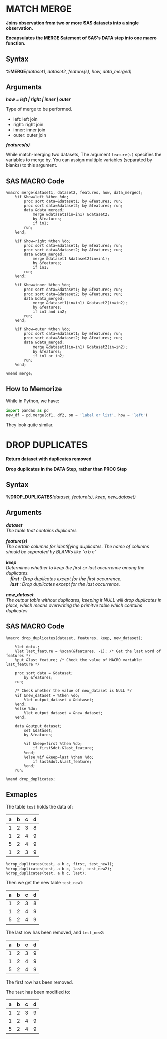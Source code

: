 # MATCH MERGE
**Joins observation from two or more SAS datasets into a single observation.**

**Encapsulates the MERGE Satement of SAS's DATA step into one macro function.**

## Syntax
**%MERGE**_(dataset1, dataset2, feature(s), how, data_merged)_

## Arguments
***how = left | right | inner | outer***

Type of merge to be performed.
+ left: left join
+ right: right join
+ inner: inner join
+ outer: outer join

***features(s)***

While match-merging two datasets, The argument `feature(s)` specifies the variables to merge by. You can assign multiple variables (separated by blanks) to this argument.

## SAS MACRO Code
```sas
%macro merge(dataset1, dataset2, features, how, data_merged);
	%if &how=left %then %do;
		proc sort data=&dataset1; by &features; run;
		proc sort data=&dataset2; by &features; run;
		data &data_merged;
			merge &dataset1(in=in1) &dataset2;
			by &features;
			if in1;
		run;
	%end;

	%if &how=right %then %do;
		proc sort data=&dataset1; by &features; run;
		proc sort data=&dataset2; by &features; run;
		data &data_merged;
			merge &dataset1 &dataset2(in=in1);
			by &features;
			if in1;
		run;
	%end;

	%if &how=inner %then %do;
		proc sort data=&dataset1; by &features; run;
		proc sort data=&dataset2; by &features; run;
		data &data_merged;
			merge &dataset1(in=in1) &dataset2(in=in2);
			by &features;
			if in1 and in2;
		run;
	%end;

	%if &how=outer %then %do;
		proc sort data=&dataset1; by &features; run;
		proc sort data=&dataset2; by &features; run;
		data &data_merged;
			merge &dataset1(in=in1) &dataset2(in=in2);
			by &features;
			if in1 or in2;
		run;
	%end;

%mend merge;
```

## How to Memorize
While in Python, we have:
```python
import pandas as pd
new_df = pd.merge(df1, df2, on = 'label or list', how = 'left')
```
They look quite similar.


# DROP DUPLICATES
**Return dataset with duplicates removed**

**Drop duplicates in the DATA Step, rather than PROC Step**

## Syntax
**%DROP_DUPLICATES**_(dataset, feature(s), keep, new_dataset)_

## Arguments
***dataset***<br>
*The table that contains duplicates*<br>
<br>
***feature(s)***<br>
*The certain columns for identifying duplicates. The name of columns should be separated by BLANKs like 'a b c'*<br>
<br>
***keep***<br>
*Determines whether to keep the first or last occurrence among the duplicates.*<br>
&ensp;&ensp;*__first__ : Drop duplicates except for the first occurrence.*<br>
&ensp;&ensp;*__last__ : Drop duplicates except for the last occurrence.*<br>
<br>
***new_dataset***<br>
*The output table without duplicates, keeping it NULL will drop duplicates in place, which means overwriting the primitve table which contains duplicates*<br>

## SAS MACRO Code
```sas
%macro drop_duplicates(dataset, features, keep, new_dataset);

	%let dot=.;
	%let last_feature = %scan(&features, -1); /* Get the last word of features */
	%put &last_feature; /* Check the value of MACRO variable: last_feature */

	proc sort data = &dataset;
		by &features;
	run;

	/* Check whether the value of new_dataset is NULL */
	%if &new_dataset = %then %do;
		%let output_dataset = &dataset;
	%end;
	%else %do;
		%let output_dataset = &new_dataset;
	%end;

	data &output_dataset;
		set &dataset;
		by &features;

		%if &keep=first %then %do;
			if first&dot.&last_feature;
		%end;
		%else %if &keep=last %then %do;
			if last&dot.&last_feature;
		%end;
	run;

%mend drop_duplicates;
```

## Exmaples
The table `test` holds the data of:

|a|b|c|d|
|-|-|-|-|
|1|2|3|8|
|1|2|4|9|
|5|2|4|9|
|1|2|3|9|

```sas
%drop_duplicates(test, a b c, first, test_new1);
%drop_duplicates(test, a b c, last, test_new2);
%drop_duplicates(test, a b c, last);
```

Then we get the new table `test_new1`:

|a|b|c|d|
|-|-|-|-|
|1|2|3|8|
|1|2|4|9|
|5|2|4|9| 

The last row has been removed, and `test_new2`:

|a|b|c|d|
|-|-|-|-|
|1|2|3|9|
|1|2|4|9|
|5|2|4|9| 

The first row has been removed.

The `test` has been modified to:

|a|b|c|d|
|-|-|-|-|
|1|2|3|9|
|1|2|4|9|
|5|2|4|9| 